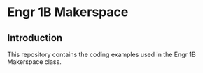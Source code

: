 # Engr 1B Makerspace

## Introduction
This repository contains the coding examples used in the Engr 1B Makerspace class. 
